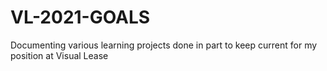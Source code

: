 # VL-2021-GOALS
Documenting various learning projects done in part to keep current for my position at Visual Lease

